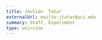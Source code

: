 ```yaml
---
title: Joulien  Tatar
externalUrl: mailto:jtatar@uci.edu
summary: Staff, Experiment
type: ucirvine
---
```

